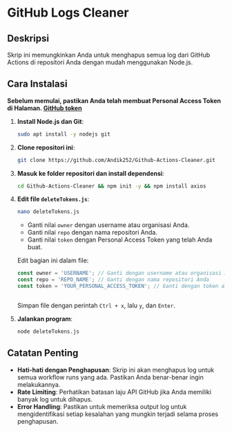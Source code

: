 # GitHub Logs Cleaner

## Deskripsi
Skrip ini memungkinkan Anda untuk menghapus semua log dari GitHub Actions di repositori Anda dengan mudah menggunakan Node.js.

## Cara Instalasi

**Sebelum memulai, pastikan Anda telah membuat Personal Access Token di 
Halaman. [GitHub token](https://github.com/settings/tokens)**

1. **Install Node.js dan Git**:
   ```bash
   sudo apt install -y nodejs git
   ```

2. **Clone repositori ini**:
   ```bash
   git clone https://github.com/Andik252/Github-Actions-Cleaner.git
   ```

3. **Masuk ke folder repositori dan install dependensi**:
   ```bash
   cd Github-Actions-Cleaner && npm init -y && npm install axios
   ```

4. **Edit file `deleteTokens.js`**:
   ```bash
   nano deleteTokens.js
   ```
   
   - Ganti nilai `owner` dengan username atau organisasi Anda.
   - Ganti nilai `repo` dengan nama repositori Anda.
   - Ganti nilai `token` dengan Personal Access Token yang telah Anda buat.

   Edit bagian ini dalam file:
   ```javascript
   const owner = 'USERNAME'; // Ganti dengan username atau organisasi Anda
   const repo = 'REPO_NAME'; // Ganti dengan nama repositori Anda
   const token = 'YOUR_PERSONAL_ACCESS_TOKEN'; // Ganti dengan token akses pribadi Anda



   ```
   Simpan file dengan perintah `Ctrl + x`, lalu `y`, dan `Enter`.

5. **Jalankan program**:
   ```bash
   node deleteTokens.js
   ```

## Catatan Penting
- **Hati-hati dengan Penghapusan**: Skrip ini akan menghapus log untuk semua workflow runs yang ada. Pastikan Anda benar-benar ingin melakukannya.
- **Rate Limiting**: Perhatikan batasan laju API GitHub jika Anda memiliki banyak log untuk dihapus.
- **Error Handling**: Pastikan untuk memeriksa output log untuk mengidentifikasi setiap kesalahan yang mungkin terjadi selama proses penghapusan.
